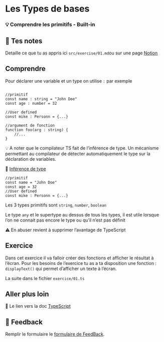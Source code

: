# Les Types de bases

### 💡 Comprendre les primitifs - Built-in

## 📝 Tes notes

Detaille ce que tu as appris ici
`src/exercise/01.md`ou sur une page [Notion](https://go.mikecodeur.com/course-notes-template)

## Comprendre

Pour déclarer une variable et un type on utilise `:` par exemple

```tsx

//primitif
const name : string = "John Doe"
const age : number = 32

//User defined
const mike : Personn = {...}

//argument de fonction
function foo(arg : string) {
	//...
}
```


💡 A noter que le compilateur TS fait de l’inférence de type. Un mécanisme permettant au compilateur de détecter automatiquement le type sur la déclaration de variables.



📑 [Inférence de type](https://fr.wikipedia.org/wiki/Inf%C3%A9rence_de_types)

```tsx
//primitif
const name = "John Doe"
const age = 32
//User defined
const mike : Personn = {...}
```

Les 3 types primitifs sont `string`, `number`, `boolean`

Le type `any` et le supertype au dessus de tous les types, il est utile lorsque
l’on ne connait pas encore le type ou qu’il n’est pas définit


⚠️ En abuser revient à supprimer l’avantage de TypeScript



## Exercice

Dans cet exercice il va falloir créer des fonctions et afficher le résultat à
l’écran. Pour les besoins de l’exercice tu as a ta disposition une fonction :
`displayText()` qui permet d’afficher un texte à l’écran.

La suite dans le fichier `exercice/01.ts`

## Aller plus loin

📑 Le lien vers la doc
[TypeScript](https://www.typescriptlang.org/docs/handbook/2/everyday-types.html)

## 🐜 Feedback

Remplir le formulaire le [formulaire de FeedBack](https://go.mikecodeur.com/cours-react-avis?entry.1912869708=TypeScript%20PRO&entry.1430994900=2.Les%20Fondamentaux&entry.533578441=01%20Les%20Types%20de%20bases).
